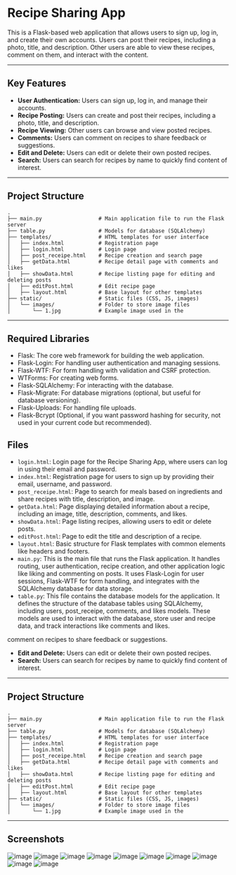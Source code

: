 # Recipe Sharing App

This is a Flask-based web application that allows users to sign up, log in, and create their own accounts. Users can post their recipes, including a photo, title, and description. Other users are able to view these recipes, comment on them, and interact with the content.

---

## Key Features

- **User Authentication:** Users can sign up, log in, and manage their accounts.
- **Recipe Posting:** Users can create and post their recipes, including a photo, title, and description.
- **Recipe Viewing:** Other users can browse and view posted recipes.
- **Comments:** Users can comment on recipes to share feedback or suggestions.
- **Edit and Delete:** Users can edit or delete their own posted recipes.
- **Search:** Users can search for recipes by name to quickly find content of interest.

---

## Project Structure

```plaintext
.
├── main.py                  # Main application file to run the Flask server
├── table.py                 # Models for database (SQLAlchemy)
├── templates/               # HTML templates for user interface
│   ├── index.html           # Registration page
│   ├── login.html           # Login page
│   ├── post_receipe.html    # Recipe creation and search page
│   ├── getData.html         # Recipe detail page with comments and likes
│   ├── showData.html        # Recipe listing page for editing and deleting posts
│   ├── editPost.html        # Edit recipe page
│   ├── layout.html          # Base layout for other templates
├── static/                  # Static files (CSS, JS, images)
│   └── images/              # Folder to store image files
│       └── 1.jpg            # Example image used in the 

```
---

## Required Libraries

- Flask: The core web framework for building the web application.
- Flask-Login: For handling user authentication and managing sessions.
- Flask-WTF: For form handling with validation and CSRF protection.
- WTForms: For creating web forms.
- Flask-SQLAlchemy: For interacting with the database.
- Flask-Migrate: For database migrations (optional, but useful for database versioning).
- Flask-Uploads: For handling file uploads.
- Flask-Bcrypt (Optional, if you want password hashing for security, not used in your current code but recommended).

## Files

- `login.html`: Login page for the Recipe Sharing App, where users can log in using their email and password.
- `index.html`: Registration page for users to sign up by providing their email, username, and password.
- `post_receipe.html`: Page to search for meals based on ingredients and share recipes with title, description, and image.
- `getData.html`: Page displaying detailed information about a recipe, including an image, title, description, comments, and likes.
- `showData.html`: Page listing recipes, allowing users to edit or delete posts.
- `editPost.html`: Page to edit the title and description of a recipe.
- `layout.html`: Basic structure for Flask templates with common elements like headers and footers.
- `main.py`: This is the main file that runs the Flask application. It handles routing, user authentication, recipe creation, and other application logic like liking and commenting on posts. It uses Flask-Login for user sessions, Flask-WTF for form handling, and integrates with the SQLAlchemy database for data storage.
- `table.py`: This file contains the database models for the application. It defines the structure of the database tables using SQLAlchemy, including users, post_receipe, comments, and likes models. These models are used to interact with the database, store user and recipe data, and track interactions like comments and likes.

 comment on recipes to share feedback or suggestions.
- **Edit and Delete:** Users can edit or delete their own posted recipes.
- **Search:** Users can search for recipes by name to quickly find content of interest.

---

## Project Structure

```plaintext
.
├── main.py                  # Main application file to run the Flask server
├── table.py                 # Models for database (SQLAlchemy)
├── templates/               # HTML templates for user interface
│   ├── index.html           # Registration page
│   ├── login.html           # Login page
│   ├── post_receipe.html    # Recipe creation and search page
│   ├── getData.html         # Recipe detail page with comments and likes
│   ├── showData.html        # Recipe listing page for editing and deleting posts
│   ├── editPost.html        # Edit recipe page
│   ├── layout.html          # Base layout for other templates
├── static/                  # Static files (CSS, JS, images)
│   └── images/              # Folder to store image files
│       └── 1.jpg            # Example image used in the 

```
---

## Screenshots


![image](https://github.com/user-attachments/assets/7c6955ba-2493-458a-8108-dc551f28f317)
![image](https://github.com/user-attachments/assets/769f39c6-f472-4558-a626-91403deddee6)
![image](https://github.com/user-attachments/assets/dc9f3456-d261-4e65-8c3a-da014a328c54)
![image](https://github.com/user-attachments/assets/fa4e578a-e892-40df-b1aa-8458518935dc)
![image](https://github.com/user-attachments/assets/44d5a6fb-2f18-4572-bc47-6cc60826d749)
![image](https://github.com/user-attachments/assets/fe978bb9-e920-45c6-a37a-0b761d11c268)
![image](https://github.com/user-attachments/assets/7d2671e1-7191-4e25-8c89-32ed5e7c046e)
![image](https://github.com/user-attachments/assets/dc390050-282c-413c-be5d-79bc404591b9)
![image](https://github.com/user-attachments/assets/84020635-bb41-4914-90df-689f5a001be7)
![image](https://github.com/user-attachments/assets/1e2a64f9-9e2f-471b-ad4d-20d2c801de30)










